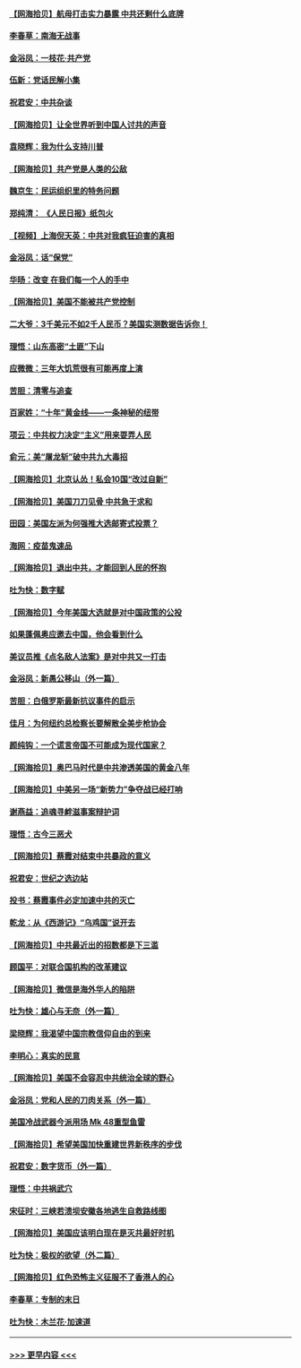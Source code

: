 #### [【网海拾贝】航母打击实力暴露 中共还剩什么底牌](../pages/nsc993/n12371825.md?t=09020651) 
#### [李春草：南海无战事](../pages/nsc993/n12371159.md?t=09020651) 
#### [金浴凤：一枝花·共产党](../pages/nsc993/n12368757.md?t=09020651) 
#### [伍新：党话民解小集](../pages/nsc993/n12366907.md?t=09020651) 
#### [祝君安：中共杂谈](../pages/nsc993/n12366076.md?t=09020651) 
#### [【网海拾贝】让全世界听到中国人讨共的声音](../pages/nsc993/n12365569.md?t=09020651) 
#### [袁晓辉：我为什么支持川普](../pages/nsc993/n12362670.md?t=09020651) 
#### [【网海拾贝】共产党是人类的公敌](../pages/nsc993/n12363182.md?t=09020651) 
#### [魏京生：民运组织里的特务问题](../pages/nsc993/n12363010.md?t=09020651) 
#### [郑纯清： 《人民日报》纸包火](../pages/nsc993/n12362706.md?t=09020651) 
#### [【视频】上海倪天英：中共对我疯狂迫害的真相](../pages/nsc993/n12356341.md?t=09020651) 
#### [金浴凤：话“保党”](../pages/nsc993/n12361867.md?t=09020651) 
#### [华旸：改变 在我们每一个人的手中](../pages/nsc993/n12361774.md?t=09020651) 
#### [【网海拾贝】美国不能被共产党控制](../pages/nsc993/n12360271.md?t=09020651) 
#### [二大爷：3千美元不如2千人民币？美国实测数据告诉你！](../pages/nsc993/n12358563.md?t=09020651) 
#### [理悟：山东高密“土匪”下山](../pages/nsc993/n12358535.md?t=09020651) 
#### [应微微：三年大饥荒很有可能再度上演](../pages/nsc993/n12358523.md?t=09020651) 
#### [苦胆：清零与追查](../pages/nsc993/n12358501.md?t=09020651) 
#### [百家姓：“十年”黄金线——一条神秘的纽带](../pages/nsc993/n12358319.md?t=09020651) 
#### [项云：中共权力决定“主义”用来耍弄人民](../pages/nsc993/n12358172.md?t=09020651) 
#### [俞元：美“屠龙斩”破中共九大毒招](../pages/nsc993/n12357822.md?t=09020651) 
#### [【网海拾贝】北京认怂！私会10国“改过自新”](../pages/nsc993/n12357784.md?t=09020651) 
#### [【网海拾贝】美国刀刀见骨 中共急于求和](../pages/nsc993/n12355511.md?t=09020651) 
#### [田园：美国左派为何强推大选邮寄式投票？](../pages/nsc993/n12352963.md?t=09020651) 
#### [海网：疫苗鬼速品](../pages/nsc993/n12354438.md?t=09020651) 
#### [【网海拾贝】退出中共，才能回到人民的怀抱](../pages/nsc993/n12352634.md?t=09020651) 
#### [吐为快：数字赋](../pages/nsc993/n12352317.md?t=09020651) 
#### [【网海拾贝】今年美国大选就是对中国政策的公投](../pages/nsc993/n12350973.md?t=09020651) 
#### [如果蓬佩奥应邀去中国，他会看到什么](../pages/nsc993/n12350945.md?t=09020651) 
#### [美议员推《点名敌人法案》是对中共又一打击](../pages/nsc993/n12350765.md?t=09020651) 
#### [金浴凤：新愚公移山（外一篇）](../pages/nsc993/n12350253.md?t=09020651) 
#### [苦胆：白俄罗斯最新抗议事件的启示](../pages/nsc993/n12349989.md?t=09020651) 
#### [佳月：为何纽约总检察长要解散全美步枪协会](../pages/nsc993/n12349939.md?t=09020651) 
#### [颜纯钩：一个谎言帝国不可能成为现代国家？](../pages/nsc993/n12349898.md?t=09020651) 
#### [【网海拾贝】奥巴马时代是中共渗透美国的黄金八年](../pages/nsc993/n12349284.md?t=09020651) 
#### [【网海拾贝】中美另一场“新势力”争夺战已经打响](../pages/nsc993/n12346998.md?t=09020651) 
#### [谢燕益：追魂寻衅滋事案辩护词](../pages/nsc993/n12346892.md?t=09020651) 
#### [理悟：古今三恶犬](../pages/nsc993/n12345190.md?t=09020651) 
#### [【网海拾贝】蔡霞对结束中共暴政的意义](../pages/nsc993/n12344263.md?t=09020651) 
#### [祝君安：世纪之选边站](../pages/nsc993/n12342382.md?t=09020651) 
#### [投书：蔡霞事件必定加速中共的灭亡](../pages/nsc993/n12341881.md?t=09020651) 
#### [乾龙：从《西游记》“乌鸡国”说开去](../pages/nsc993/n12341690.md?t=09020651) 
#### [【网海拾贝】中共最近出的招数都是下三滥](../pages/nsc993/n12341593.md?t=09020651) 
#### [顾国平：对联合国机构的改革建议](../pages/nsc993/n12339928.md?t=09020651) 
#### [【网海拾贝】微信是海外华人的陷阱](../pages/nsc993/n12338868.md?t=09020651) 
#### [吐为快：雄心与无奈（外一篇）](../pages/nsc993/n12338132.md?t=09020651) 
#### [梁晓辉：我渴望中国宗教信仰自由的到来](../pages/nsc993/n12336657.md?t=09020651) 
#### [李明心：真实的民意](../pages/nsc993/n12336089.md?t=09020651) 
#### [【网海拾贝】美国不会容忍中共统治全球的野心](../pages/nsc993/n12336063.md?t=09020651) 
#### [金浴凤：党和人民的刀肉关系（外一篇）](../pages/nsc993/n12335834.md?t=09020651) 
#### [美国冷战武器今派用场 Mk 48重型鱼雷](../pages/nsc993/n12335354.md?t=09020651) 
#### [【网海拾贝】希望美国加快重建世界新秩序的步伐](../pages/nsc993/n12334224.md?t=09020651) 
#### [祝君安：数字货币（外一篇）](../pages/nsc993/n12334186.md?t=09020651) 
#### [理悟：中共祸武穴](../pages/nsc993/n12333962.md?t=09020651) 
#### [宋征时：三峡若溃坝安徽各地逃生自救路线图](../pages/nsc993/n12332450.md?t=09020651) 
#### [【网海拾贝】美国应该明白现在是灭共最好时机](../pages/nsc993/n12332313.md?t=09020651) 
#### [吐为快：极权的欲望（外二篇）](../pages/nsc993/n12332089.md?t=09020651) 
#### [【网海拾贝】红色恐怖主义征服不了香港人的心](../pages/nsc993/n12329296.md?t=09020651) 
#### [李春草：专制的末日](../pages/nsc993/n12329079.md?t=09020651) 
#### [吐为快：木兰花‧加速道](../pages/nsc993/n12327366.md?t=09020651) 

----
#### [ >>> 更早内容 <<< ](../indexes/nsc993-earlier.md)
